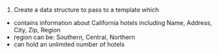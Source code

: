 1. Create a data structure to pass to a template which
* contains information about California hotels including Name, Address, City, Zip, Region
* region can be: Southern, Central, Northern
* can hold an unlimited number of hotels